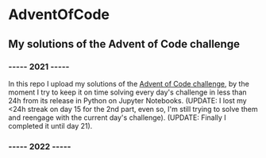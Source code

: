 # AdventOfCode
## My solutions of the Advent of Code challenge 

### ----- 2021 -----
In this repo I upload my solutions of the [Advent of Code challenge](https://adventofcode.com), by the moment I try to keep it on time solving every day's challenge in less than 24h from its release in Python on Jupyter Notebooks. 
(UPDATE: I lost my <24h streak on day 15 for the 2nd part, even so, I'm still trying to solve them and reengage with the current day's challenge).
(UPDATE: Finally I completed it until day 21).


### ----- 2022 -----
